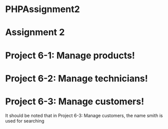 # PHPAssignment2
# Assignment 2


# Project 6-1:	Manage products!
# Project 6-2:	Manage technicians!
# Project 6-3:	Manage customers!

It should be noted that in Project 6-3: Manage customers, the name smith is used for searching

